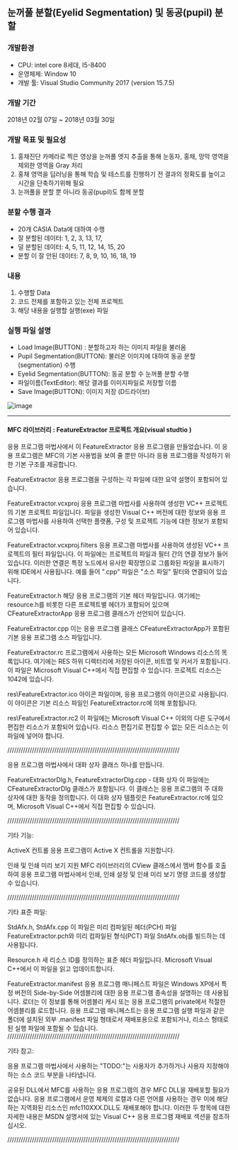 ## 눈꺼풀 분할(Eyelid Segmentation) 및 동공(pupil) 분할


### 개발환경
- CPU: intel core 8세대, I5-8400
- 운영체제: Window 10
- 개발 툴: Visual Studio Community 2017 (version 15.7.5) 

### 개발 기간 
2018년 02월 07일 ~ 2018년 03월 30일
 
### 개발 목표 및 필요성
1. 홍채진단 카메라로 찍은 영상을 눈꺼풀 엣지 추출을 통해 눈동자, 홍채, 망막 영역을 제외한 영역을 Gray 처리
2. 홍채 영역을 딥러닝을 통해 학습 및 테스트를 진행하기 전 결과의 정확도를 높이고 시간을 단축하기위해 필요
3. 눈꺼풀을 분할 뿐 아니라 동공(pupil)도 함께 분할

### 분할 수행 결과
- 20개 CASIA Data에 대하여 수행
- 잘 분할된 데이터: 1, 2, 3, 13, 17, 
- 덜 분할된 데이터: 4, 5, 11, 12, 14, 15, 20
- 분할 이 잘 안된 데이터: 7, 8, 9, 10, 16, 18, 19

### 내용
1. 수행할 Data 
2. 코드 전체를 포함하고 있는 전체 프로젝트
3. 해당 내용을 실행할 실행(exe) 파일

### 실행 파일 설명
- Load Image(BUTTON) :  분할하고자 하는 이미지 파일을 불러옴
- Pupil Segmentation(BUTTON): 불러온 이미지에 대하여 동공 분할(segmentation) 수행
- Eyelid Segmentation(BUTTON): 동공 분할 수 눈꺼풀 분할 수행
- 파일이름(TextEditor): 해당 결과를 이미지파일로 저장할 이름
- Save Image(BUTTON): 이미지 저장 (D드라이브)  

![image](https://user-images.githubusercontent.com/40026846/115137384-c35eb300-a060-11eb-8ab2-9060ccdcf5ad.png)


------------------------------------------------------------------------------------------------------------------------------


#### MFC 라이브러리 : FeatureExtractor 프로젝트 개요(visual studtio )


응용 프로그램 마법사에서 이 FeatureExtractor 응용 프로그램을 만들었습니다. 이 응용 프로그램은 MFC의 기본 사용법을 보여 줄 뿐만 아니라 응용 프로그램을 작성하기 위한 기본 구조를 제공합니다.

FeatureExtractor 응용 프로그램을 구성하는 각 파일에 대한
요약 설명이 포함되어 있습니다.

FeatureExtractor.vcxproj
    응용 프로그램 마법사를 사용하여 생성한 VC++ 프로젝트의 기본 프로젝트 파일입니다. 파일을 생성한 Visual C++ 버전에 대한 정보와 응용 프로그램 마법사를 사용하여 선택한 플랫폼, 구성 및 프로젝트 기능에 대한 정보가 포함되어 있습니다.

FeatureExtractor.vcxproj.filters
    응용 프로그램 마법사를 사용하여 생성된 VC++ 프로젝트의 필터 파일입니다. 이 파일에는 프로젝트의 파일과 필터 간의 연결 정보가 들어 있습니다. 이러한 연결은 특정 노드에서 유사한 확장명으로 그룹화된 파일을 표시하기 위해 IDE에서 사용됩니다. 예를 들어 ".cpp" 파일은 "소스 파일" 필터와 연결되어 있습니다.

FeatureExtractor.h
    해당 응용 프로그램의 기본 헤더 파일입니다.
    여기에는 resource.h를 비롯한 다른 프로젝트별 헤더가 포함되어 있으며 CFeatureExtractorApp 응용 프로그램 클래스가 선언되어 있습니다.

FeatureExtractor.cpp
    이는 응용 프로그램 클래스 CFeatureExtractorApp가 포함된 기본 응용 프로그램 소스 파일입니다.

FeatureExtractor.rc
    프로그램에서 사용하는 모든 Microsoft Windows 리소스의 목록입니다. 여기에는 RES 하위 디렉터리에 저장된 아이콘, 비트맵 및 커서가 포함됩니다. 이 파일은 Microsoft Visual C++에서 직접 편집할 수 있습니다. 프로젝트 리소스는 1042에 있습니다.

res\FeatureExtractor.ico
    아이콘 파일이며, 응용 프로그램의 아이콘으로 사용됩니다. 이 아이콘은 기본 리소스 파일인 FeatureExtractor.rc에 의해 포함됩니다.

res\FeatureExtractor.rc2
    이 파일에는 Microsoft Visual C++ 이외의 다른 도구에서 편집한 리소스가 포함되어 있습니다. 리소스 편집기로 편집할 수 없는 모든 리소스는 이 파일에 넣어야 합니다.


/////////////////////////////////////////////////////////////////////////////

응용 프로그램 마법사에서 대화 상자 클래스 하나를 만듭니다.

FeatureExtractorDlg.h, FeatureExtractorDlg.cpp - 대화 상자
    이 파일에는 CFeatureExtractorDlg 클래스가 포함됩니다. 이 클래스는 응용 프로그램의 주 대화 상자에 대한 동작을 정의합니다. 이 대화 상자 템플릿은 FeatureExtractor.rc에 있으며, Microsoft Visual C++에서 직접 편집할 수 있습니다.

/////////////////////////////////////////////////////////////////////////////

기타 기능:

ActiveX 컨트롤
    응용 프로그램이 Active X 컨트롤을 지원합니다.

인쇄 및 인쇄 미리 보기 지원
    MFC 라이브러리의 CView 클래스에서 멤버 함수를 호출하여 응용 프로그램 마법사에서 인쇄, 인쇄 설정 및 인쇄 미리 보기 명령 코드를 생성할 수 있습니다.

/////////////////////////////////////////////////////////////////////////////

기타 표준 파일:

StdAfx.h, StdAfx.cpp
    이 파일은 미리 컴파일된 헤더(PCH) 파일 FeatureExtractor.pch와 미리 컴파일된 형식(PCT) 파일 StdAfx.obj를 빌드하는 데 사용됩니다.

Resource.h
    새 리소스 ID를 정의하는 표준 헤더 파일입니다. Microsoft Visual C++에서 이 파일을 읽고 업데이트합니다.

FeatureExtractor.manifest
	응용 프로그램 매니페스트 파일은 Windows XP에서 특정 버전의 Side-by-Side 어셈블리에 대한 응용 프로그램 종속성을 설명하는 데 사용됩니다. 로더는 이 정보를 통해 어셈블리 캐시 또는 응용 프로그램의 private에서 적절한 어셈블리를 로드합니다. 응용 프로그램 매니페스트는 응용 프로그램 실행 파일과 같은 폴더에 설치된 외부 .manifest 파일 형태로서 재배포용으로 포함되거나, 리소스 형태로 된 실행 파일에 포함될 수 있습니다.
/////////////////////////////////////////////////////////////////////////////

기타 참고:

응용 프로그램 마법사에서 사용하는 "TODO:"는 사용자가 추가하거나 사용자 지정해야 하는 소스 코드 부분을 나타냅니다.

공유된 DLL에서 MFC를 사용하는 응용 프로그램의 경우 MFC DLL을 재배포할 필요가 없습니다. 응용 프로그램에서 운영 체제의 로캘과 다른 언어를 사용하는 경우 이에 해당하는 지역화된 리소스인 mfc110XXX.DLL도 재배포해야 합니다.
이러한 두 항목에 대한 자세한 내용은 MSDN 설명서에 있는 Visual C++ 응용 프로그램 재배포 섹션을 참조하십시오.

/////////////////////////////////////////////////////////////////////////////
